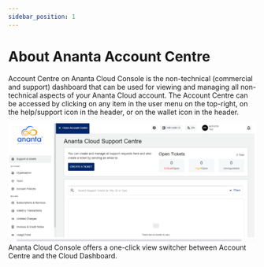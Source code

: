 ```yaml
---
sidebar_position: 1
---
```

# About Ananta Account Centre

Account Centre on Ananta Cloud Console is the non-technical (commercial and support) dashboard that can be used for viewing and managing all non-technical aspects of your Ananta Cloud account. The Account Centre can be accessed by clicking on any item in the user menu on the top-right, on the help/support icon in the header, or on the wallet icon in the header.

![Account Centre](img/AccountCentre.png)
Ananta Cloud Console offers a one-click view switcher between Account Centre and the Cloud Dashboard.

